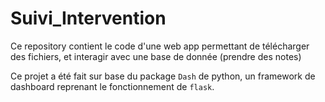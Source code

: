 # Suivi_Intervention

Ce repository contient le code d'une web app permettant de télécharger des fichiers, et interagir avec une base de donnée (prendre des notes)

Ce projet a été fait sur base du package `Dash` de python, un framework de dashboard reprenant le fonctionnement de `flask`.
